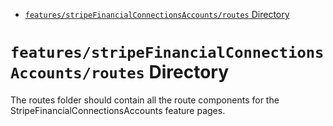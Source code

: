 <!-- START doctoc generated TOC please keep comment here to allow auto update -->
<!-- DON'T EDIT THIS SECTION, INSTEAD RE-RUN doctoc TO UPDATE -->

- [`features/stripeFinancialConnectionsAccounts/routes` Directory](#featuresstripefinancialconnectionsaccountsroutes-directory)

<!-- END doctoc generated TOC please keep comment here to allow auto update -->

# `features/stripeFinancialConnectionsAccounts/routes` Directory

The routes folder should contain all the route components for the StripeFinancialConnectionsAccounts feature pages.

